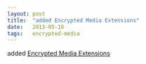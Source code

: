 ```yaml
---
layout: post
title:  "added Encrypted Media Extensions"
date:   2013-05-10
tags:   encrypted-media
---
```


added [Encrypted Media Extensions](/spec/encrypted-media)

